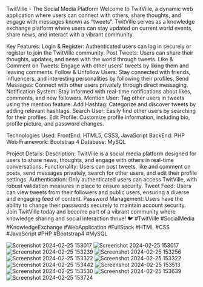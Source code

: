TwitVille - The Social Media Platform
Welcome to TwitVille, a dynamic web application where users can connect with others, share thoughts, and engage with messages known as “tweets”. TwitVille serves as a knowledge exchange platform where users can stay updated on current world events, share news, and interact with a vibrant community.

Key Features:
Login & Register: Authenticated users can log in securely or register to join the TwitVille community.
Post Tweets: Users can share their thoughts, updates, and news with the world through tweets.
Like & Comment on Tweets: Engage with other users' tweets by liking them and leaving comments.
Follow & Unfollow Users: Stay connected with friends, influencers, and interesting personalities by following their profiles.
Send Messages: Connect with other users privately through direct messaging.
Notification System: Stay informed with real-time notifications about likes, comments, and new followers.
Mention User: Tag other users in tweets using the mention feature.
Add Hashtag: Categorize and discover tweets by adding relevant hashtags.
Search User: Easily find other users by searching for their profiles.
Edit Profile: Customize profile information, including bio, profile picture, and password changes.

Technologies Used:
FrontEnd: HTML5, CSS3, JavaScript
BackEnd: PHP
Web Framework: Bootstrap 4
Database: MySQL

Project Details:
Description: TwitVille is a social media platform designed for users to share news, thoughts, and engage with others in real-time conversations.
Functionality: Users can post tweets, like and comment on posts, send messages privately, search for other users, and edit their profile settings.
Authentication: Only authenticated users can access TwitVille, with robust validation measures in place to ensure security.
Tweet Feed: Users can view tweets from their followers and public users, ensuring a diverse and engaging feed of content.
Password Management: Users have the ability to change their passwords securely to maintain account security.
Join TwitVille today and become part of a vibrant community where knowledge sharing and social interaction thrive! 🐦 #TwitVille #SocialMedia #KnowledgeExchange #WebApplication #FullStack #HTML #CSS #JavaScript #PHP #Bootstrap4 #MySQL









![Screenshot 2024-02-25 153017](https://github.com/Ramalakshmi2209/Front-end/assets/118355051/e745608c-e782-4ef7-ab02-1306465207f0)
![Screenshot 2024-02-25 153017](https://github.com/Ramalakshmi2209/Front-end/assets/118355051/e745608c-e782-4ef7-ab02-1306465207f0)
![Screenshot 2024-02-25 153239](https://github.com/Ramalakshmi2209/Front-end/assets/118355051/482d6117-e403-4eab-999b-3392e1f14c2c)
![Screenshot 2024-02-25 153256](https://github.com/Ramalakshmi2209/Front-end/assets/118355051/7dce8408-0a26-4bb6-b5b8-de02170cc83d)
![Screenshot 2024-02-25 153322](https://github.com/Ramalakshmi2209/Front-end/assets/118355051/17816a34-12c9-4a9c-9cdb-b86badfe5892)
![Screenshot 2024-02-25 153322](https://github.com/Ramalakshmi2209/Front-end/assets/118355051/b70bb110-596e-4e80-8c24-84b03cd5f9b6)
![Screenshot 2024-02-25 153442](https://github.com/Ramalakshmi2209/Front-end/assets/118355051/c644fbaa-e86c-4c1a-bb70-da94b991d63b)
![Screenshot 2024-02-25 153513](https://github.com/Ramalakshmi2209/Front-end/assets/118355051/b562e24f-1ad1-4d81-9bdd-be168134f175)
![Screenshot 2024-02-25 153530](https://github.com/Ramalakshmi2209/Front-end/assets/118355051/44aa550a-b5e2-4b91-b881-e02c7bc5ee7e)
![Screenshot 2024-02-25 153639](https://github.com/Ramalakshmi2209/Front-end/assets/118355051/e8a48f6f-e84d-4a20-8d1f-7853018e2a45)
![Screenshot 2024-02-25 153724](https://github.com/Ramalakshmi2209/Front-end/assets/118355051/19e7fc04-c9bf-490d-8a08-767ace94d3ec)



